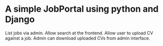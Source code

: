 # A simple JobPortal using python and Django

List jobs via admin.
Allow search at the frontend.
Allow user to upload CV against a job.
Admin can download uploaded CVs from admin interface.
